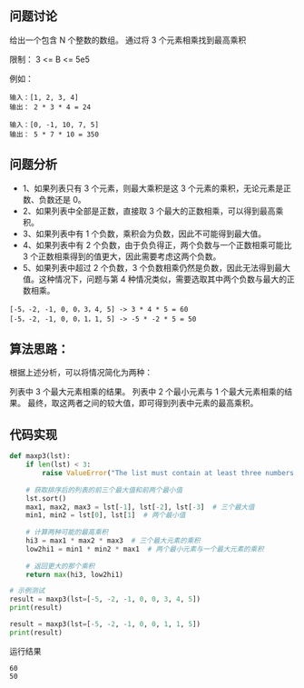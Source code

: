 ## 问题讨论
给出一个包含 N 个整数的数组。
通过将 3 个元素相乘找到最高乘积

限制：
3 <= B <= 5e5

例如：
```
输入：[1, 2, 3, 4]
输出： 2 * 3 * 4 = 24
```

```
输入：[0, -1, 10, 7, 5]
输出： 5 * 7 * 10 = 350
```

## 问题分析
- 1、如果列表只有 3 个元素，则最大乘积是这 3 个元素的乘积，无论元素是正数、负数还是 0。
- 2、如果列表中全部是正数，直接取 3 个最大的正数相乘，可以得到最高乘积。
- 3、如果列表中有 1 个负数，乘积会为负数，因此不可能得到最大值。
- 4、如果列表中有 2 个负数，由于负负得正，两个负数与一个正数相乘可能比 3 个正数相乘得到的值更大，因此需要考虑这两个负数。
- 5、如果列表中超过 2 个负数，3 个负数相乘仍然是负数，因此无法得到最大值。这种情况下，问题与第 4 种情况类似，需要选取其中两个负数与最大的正数相乘。

```
[-5，-2, -1, 0, 0，3，4, 5] -> 3 * 4 * 5 = 60
[-5，-2, -1, 0, 0，1，1, 5] -> -5 * -2 * 5 = 50
```

## 算法思路：
根据上述分析，可以将情况简化为两种：

列表中 3 个最大元素相乘的结果。
列表中 2 个最小元素与 1 个最大元素相乘的结果。
最终，取这两者之间的较大值，即可得到列表中元素的最高乘积。

## 代码实现
```python
def maxp3(lst):
    if len(lst) < 3:
        raise ValueError("The list must contain at least three numbers.")
    
    # 获取排序后的列表的前三个最大值和前两个最小值
    lst.sort()
    max1, max2, max3 = lst[-1], lst[-2], lst[-3]  # 三个最大值
    min1, min2 = lst[0], lst[1]  # 两个最小值
    
    # 计算两种可能的最高乘积
    hi3 = max1 * max2 * max3  # 三个最大元素的乘积
    low2hi1 = min1 * min2 * max1  # 两个最小元素与一个最大元素的乘积
    
    # 返回更大的那个乘积
    return max(hi3, low2hi1)

# 示例测试
result = maxp3(lst=[-5, -2, -1, 0, 0, 3, 4, 5])
print(result)

result = maxp3(lst=[-5, -2, -1, 0, 0, 1, 1, 5])
print(result)
```

运行结果
```
60
50
```